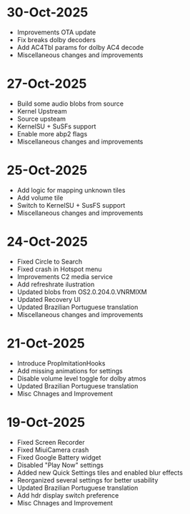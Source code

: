 # 30-Oct-2025
- Improvements OTA update
- Fix breaks dolby decoders
- Add AC4Tbl params for dolby AC4 decode
- Miscellaneous changes and improvements

# 27-Oct-2025
- Build some audio blobs from source
- Kernel Upstream
- Source upsteam
- KernelSU + SuSFs support
- Enable more abp2 flags
- Miscellaneous changes and improvements

# 25-Oct-2025
- Add logic for mapping unknown tiles
- Add volume tile
- Switch to KernelSU + SusFS support
- Miscellaneous changes and improvements

# 24-Oct-2025
- Fixed Circle to Search
- Fixed crash in Hotspot menu
- Improvements C2 media service
- Add refreshrate ilustration
- Updated blobs from OS2.0.204.0.VNRMIXM
- Updated Recovery UI
- Updated Brazilian Portuguese translation
- Miscellaneous changes and improvements

# 21-Oct-2025
- Introduce PropImitationHooks
- Add missing animations for settings
- Disable volume level toggle for dolby atmos
- Updated Brazilian Portuguese translation
- Misc Chnages and Improvement

# 19-Oct-2025
- Fixed Screen Recorder
- Fixed MiuiCamera crash
- Fixed Google Battery widget
- Disabled "Play Now" settings
- Added new Quick Settings tiles and enabled blur effects
- Reorganized several settings for better usability
- Updated Brazilian Portuguese translation
- Add hdr display switch preference
- Misc Chnages and Improvement
